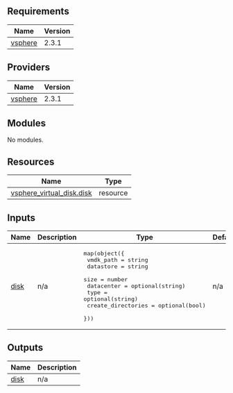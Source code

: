 ## Requirements

| Name | Version |
|------|---------|
| <a name="requirement_vsphere"></a> [vsphere](#requirement\_vsphere) | 2.3.1 |

## Providers

| Name | Version |
|------|---------|
| <a name="provider_vsphere"></a> [vsphere](#provider\_vsphere) | 2.3.1 |

## Modules

No modules.

## Resources

| Name | Type |
|------|------|
| [vsphere_virtual_disk.disk](https://registry.terraform.io/providers/hashicorp/vsphere/2.3.1/docs/resources/virtual_disk) | resource |

## Inputs

| Name | Description | Type | Default | Required |
|------|-------------|------|---------|:--------:|
| <a name="input_disk"></a> [disk](#input\_disk) | n/a | <pre>map(object({<br>    vmdk_path          = string<br>    datastore          = string<br>    size               = number<br>    datacenter         = optional(string)<br>    type               = optional(string)<br>    create_directories = optional(bool)<br>  }))</pre> | n/a | yes |

## Outputs

| Name | Description |
|------|-------------|
| <a name="output_disk"></a> [disk](#output\_disk) | n/a |

